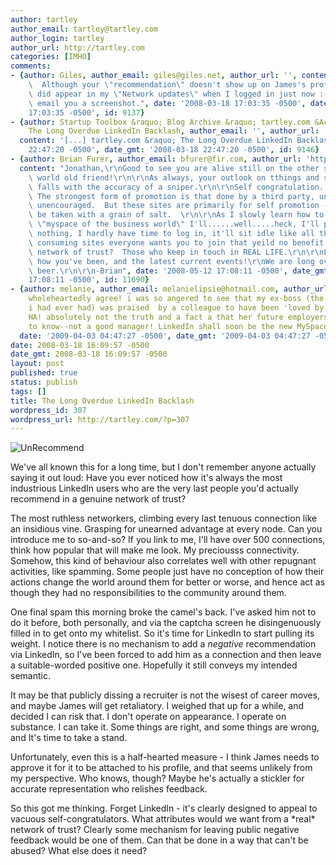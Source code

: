 ```yaml
---
author: tartley
author_email: tartley@tartley.com
author_login: tartley
author_url: http://tartley.com
categories: [IMHO]
comments:
- {author: Giles, author_email: giles@giles.net, author_url: '', content: "Wonderful!\
    \  Although your \"recommendation\" doesn't show up on James's profile page, it\
    \ did appear in my \"Network updates\" when I logged in just now :-)\r\n\r\nI'll\
    \ email you a screenshot.", date: '2008-03-18 17:03:35 -0500', date_gmt: '2008-03-18
    17:03:35 -0500', id: 9137}
- {author: Startup Toolbox &raquo; Blog Archive &raquo; tartley.com &Acirc;&raquo;
    The Long Overdue LinkedIn Backlash, author_email: '', author_url: 'http://blog.jparkhill.com/2008/03/18/tartleycom-%c2%bb-the-long-overdue-linkedin-backlash/',
  content: '[...] tartley.com &raquo; The Long Overdue LinkedIn Backlash [...]', date: '2008-03-18
    22:47:20 -0500', date_gmt: '2008-03-18 22:47:20 -0500', id: 9146}
- {author: Brian Furer, author_email: bfurer@fir.com, author_url: 'http://www.BrianFurer.com',
  content: "Jonathan,\r\nGood to see you are alive still on the other side of the\
    \ world old friend!\r\n\r\nAs always, your outlook on tthings and subsequent interpretation\
    \ falls with the accuracy of a sniper.\r\n\r\nSelf congratulation.  Ah, yes. \
    \ The strongest form of promotion is that done by a third party, unwarranted,\
    \ unencouraged.  But these sites are primarily for self promotion - which must\
    \ be taken with a grain of salt.  \r\n\r\nAs I slowly learn how to operate this\
    \ \"myspace of the business world\" I'll......well.....heck, I'll probably do\
    \ nothing, I hardly have time to log in, it'll sit idle like all the other time\
    \ consuming sites everyone wants you to join that yeild no benefit.\r\n\r\nA true\
    \ network of trust?  Those who keep in touch in REAL LIFE.\r\n\r\nLet me know\
    \ how you've been, and the latest current events!\r\nWe are long overdue for a\
    \ beer.\r\n\r\n-Brian", date: '2008-05-12 17:08:11 -0500', date_gmt: '2008-05-12
    17:08:11 -0500', id: 11690}
- {author: melanie, author_email: melanielipsie@hotmail.com, author_url: '', content: i
    wholeheartedly agree! i was so angered to see that my ex-boss (the worst that
    i had ever had) was praised  by a colleague to have been 'loved by those she managed'.
    HA! absolutely not the truth and a fact a that her future employers would be keen
    to know--not a good manager! LinkedIn shall soon be the new MySpace--ignored.,
  date: '2009-04-03 04:47:27 -0500', date_gmt: '2009-04-03 04:47:27 -0500', id: 20436}
date: 2008-03-18 16:09:57 -0500
date_gmt: 2008-03-18 16:09:57 -0500
layout: post
published: true
status: publish
tags: []
title: The Long Overdue LinkedIn Backlash
wordpress_id: 307
wordpress_url: http://tartley.com/?p=307
---
```


![UnRecommend](http://tartley.com/wp-content/uploads/2008/03/linkedin.png)

We've all known this for a long time, but I don't remember anyone
actually saying it out loud: Have you ever noticed how it's always the
most industrious LinkedIn users who are the very last people you'd
actually recommend in a genuine network of trust?

The most ruthless networkers, climbing every last tenuous connection
like an insidious vine. Grasping for unearned advantage at every node.
Can you introduce me to so-and-so? If you link to me, I'll have over 500
connections, think how popular that will make me look. My preciousss
connectivity. Somehow, this kind of behaviour also correlates well with
other repugnant activities, like spamming. Some people just have no
conception of how their actions change the world around them for better
or worse, and hence act as though they had no responsibilities to the
community around them.

One final spam this morning broke the camel's back. I've asked him not
to do it before, both personally, and via the captcha screen he
disingenuously filled in to get onto my whitelist. So it's time for
LinkedIn to start pulling its weight. I notice there is no mechanism to
add a *negative* recommendation via LinkedIn, so I've been forced to add
him as a connection and then leave a suitable-worded positive one.
Hopefully it still conveys my intended semantic.

It may be that publicly dissing a recruiter is not the wisest of career
moves, and maybe James will get retaliatory. I weighed that up for a
while, and decided I can risk that. I don't operate on appearance. I
operate on substance. I can take it. Some things are right, and some
things are wrong, and It's time to take a stand.

Unfortunately, even this is a half-hearted measure - I think James needs
to approve it for it to be attached to his profile, and that seems
unlikely from my perspective. Who knows, though? Maybe he's actually a
stickler for accurate representation who relishes feedback.

So this got me thinking. Forget LinkedIn - it's clearly designed to
appeal to vacuous self-congratulators. What attributes would we want
from a \*real\* network of trust? Clearly some mechanism for leaving
public negative feedback would be one of them. Can that be done in a way
that can't be abused? What else does it need?
